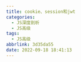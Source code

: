 ```yaml
---
title: cookie、session和jwt
categories:
  - JS深度剖析
  - JS高级
tags:
  - JS高级
abbrlink: 3d35da55
date: 2022-09-18 18:41:13
---
```

